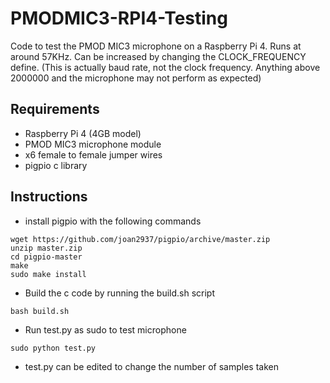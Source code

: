 # PMODMIC3-RPI4-Testing
Code to test the PMOD MIC3 microphone on a Raspberry Pi 4. Runs at around 57KHz. Can be increased by changing the CLOCK_FREQUENCY define. (This is actually baud rate,
not the clock frequency. Anything above 2000000 and the microphone may not perform as expected)

## Requirements

* Raspberry Pi 4 (4GB model)
* PMOD MIC3 microphone module
* x6 female to female jumper wires
* pigpio c library

## Instructions

* install pigpio with the following commands

```
wget https://github.com/joan2937/pigpio/archive/master.zip
unzip master.zip
cd pigpio-master
make
sudo make install
```

* Build the c code by running the build.sh script
```
bash build.sh
```
* Run test.py as sudo to test microphone
```
sudo python test.py
```
* test.py can be edited to change the number of samples taken
